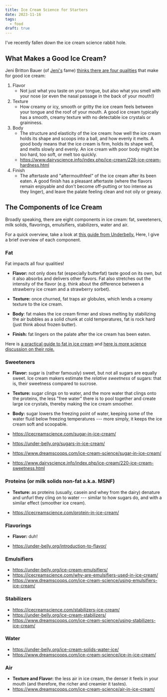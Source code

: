 ```yaml
---
title: Ice Cream Science for Starters
date: 2023-11-16
tags:
  - food
draft: true
---
```


I've recently fallen down the ice cream science rabbit hole.

## What Makes a Good Ice Cream?

Jeni Britton Bauer (of [Jeni's](https://jenis.com/) fame) [thinks there are
four
qualities](https://www.youtube.com/clip/UgkxenGxugerSnIvkm7u28uDK6H5GSpSBEUy)
that make for good ice cream:

1. Flavor
   - Not just what you taste on your tongue, but also what you smell with your
     nose (or even the nasal passage in the back of your mouth!)
1. Texture
   - How creamy or icy, smooth or gritty the ice cream feels between your
     tongue and the roof of your mouth. A good ice cream typically has a
     smooth, creamy texture with no detectable ice crystals or graininess.
1. Body
   - The structure and elasticity of the ice cream: how well the ice cream
     holds its shape and scoops into a ball, and how evenly it melts. A good
     body means that the ice cream is firm, holds its shape well, and melts
     slowly and evenly. An ice cream with poor body might be too hard, too
     soft, or melt too quickly.
   - https://www.dairyscience.info/index.php/ice-cream/228-ice-cream-hardness.html
1. Finish
   - The aftertaste and "aftermouthfeel" of the ice cream after its been eaten.
     A good finish has a pleasant aftertaste (where the flavors remain
     enjoyable and don't become off-putting or too intense as they linger), and
     leave the palate feeling clean and not oily or greasy.

## The Components of Ice Cream

Broadly speaking, there are eight components in ice cream: fat, sweeteners,
milk solids, flavorings, emulsifiers, stabilizers, water and air.

For a quick overview, take a look at [this guide from
Underbelly.](https://under-belly.org/the-components-of-ice-cream) Here, I give
a brief overview of each component.

### Fat

Fat impacts all four qualities!

- **Flavor:** not only does fat (especially butterfat) taste good on its own,
  but it also absorbs and delivers other flavors. Fat also stretches out the
  intensity of the flavor (e.g. think about the difference between a strawberry
  ice cream and a strawberry sorbet).
- **Texture:** once churned, fat traps air globules, which lends a creamy
  texture to the ice cream.

- **Body**: fat makes the ice cream firmer and slows melting by stabilizing the
  air bubbles
as a solid chunk at cold temperatures, fat is rock hard (just think about frozen butter).
- **Finish:** fat lingers on the palate after the ice cream has been eaten.

Here is [a practical guide to fat in ice
cream](https://www.dreamscoops.com/ice-cream-science/fat-in-ice-cream/) and
[here is more science discussion on their
role.](https://icecreamscience.com/role-fat-ice-cream/)

### Sweeteners

- **Flavor:** sugar is (rather famously) sweet, but not all sugars are equally
  sweet. Ice cream makers estimate the _relative sweetness_ of sugars: that is,
  their sweetness compared to sucrose.
- **Texture:** sugar clings on to water, and the more water that clings onto
  the proteins, the less "free water" there is to pool together and create
  large ice crystals, thereby making the ice cream smoother.
- **Body:** sugar lowers the freezing point of water, keeping some of the water
  fluid below freezing temperatures --- more simply, it keeps the ice cream
  soft and scoopable.

- https://icecreamscience.com/sugar-in-ice-cream/
- https://under-belly.org/sugars-in-ice-cream/
- https://www.dreamscoops.com/ice-cream-science/sugar-in-ice-cream/
- https://www.dairyscience.info/index.php/ice-cream/220-ice-cream-sweetness.html

### Proteins (or milk solids non-fat a.k.a. MSNF)

- **Texture:** as proteins (usually, casein and whey from the dairy) denature
  and unfurl they cling on to water --- similar to how sugars do, and with a
  similar effect (smoother ice cream).

- https://icecreamscience.com/protein-in-ice-cream/

### Flavorings

- **Flavor:** duh!

- https://under-belly.org/introduction-to-flavor/

### Emulsifiers

- https://under-belly.org/ice-cream-emulsifiers/
- https://icecreamscience.com/why-are-emulsifiers-used-in-ice-cream/
- https://www.dreamscoops.com/ice-cream-science/using-emulsifiers-ice-cream/

### Stabilizers

- https://icecreamscience.com/stabilizers-ice-cream/
- https://under-belly.org/ice-cream-stabilizers/
- https://www.dreamscoops.com/ice-cream-science/using-stabilizers-ice-cream/

### Water

- https://under-belly.org/ice-cream-solids-water-ice/
- https://www.dreamscoops.com/ice-cream-science/ice-in-ice-cream/

### Air 

- **Texture and Flavor:** the less air in ice cream, the denser it feels in
  your mouth (and therefore, the richer and creamier it tastes).
- https://www.dreamscoops.com/ice-cream-science/air-in-ice-cream/
